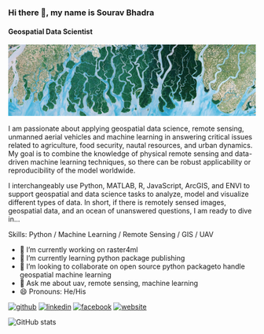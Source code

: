 ### Hi there 👋, my name is Sourav Bhadra
#### Geospatial Data Scientist
![Geospatial Data Scientist](https://raw.githubusercontent.com/souravbhadra/souravbhadra/main/banner_git%20-%201.png)

I am passionate about applying geospatial data science, remote sensing, unmanned aerial vehicles and machine learning in answering critical issues related to agriculture, food security, nautal resources, and urban dynamics. My goal is to combine the knowledge of physical remote sensing and data-driven machine learning techniques, so there can be robust applicability or reproducibility of the model worldwide.

I interchangeably use Python, MATLAB, R, JavaScript, ArcGIS, and ENVI to support geospatial and data science tasks to analyze, model and visualize different types of data. In short, if there is remotely sensed images, geospatial data, and an ocean of unanswered questions, I am ready to dive in...

Skills: Python / Machine Learning / Remote Sensing / GIS / UAV

- 🔭 I’m currently working on raster4ml 
- 🌱 I’m currently learning python package publishing 
- 👯 I’m looking to collaborate on open source python packageto handle geospatial machine learning 
- 💬 Ask me about uav, remote sensing, machine learning 
- 😄 Pronouns: He/His 


[<img src='https://cdn.jsdelivr.net/npm/simple-icons@3.0.1/icons/github.svg' alt='github' height='40'>](https://github.com/souravbhadra)  [<img src='https://cdn.jsdelivr.net/npm/simple-icons@3.0.1/icons/linkedin.svg' alt='linkedin' height='40'>](https://www.linkedin.com/in/https://www.linkedin.com/in/bhadrasourav//)  [<img src='https://cdn.jsdelivr.net/npm/simple-icons@3.0.1/icons/facebook.svg' alt='facebook' height='40'>](https://www.facebook.com/https://www.facebook.com/sourav.bhadra)  [<img src='https://cdn.jsdelivr.net/npm/simple-icons@3.0.1/icons/icloud.svg' alt='website' height='40'>](https://souravbhadra.github.io)  

![GitHub stats](https://github-readme-stats.vercel.app/api?username=souravbhadra&show_icons=true)  



